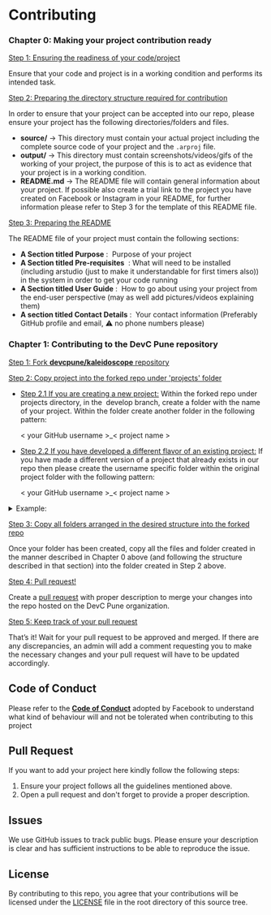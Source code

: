 # Contributing
### Chapter 0: Making your project contribution ready
<ins>Step 1: Ensuring the readiness of your code/project</ins>

Ensure that your code and project is in a working condition and performs its intended task.

<ins>Step 2: Preparing the directory structure required for contribution</ins>

In order to ensure that your project can be accepted into our repo, please ensure your project has the
following directories/folders and files.
- **source/** -> This directory must contain your actual project including the complete source code of your project and the `.arproj` file.
- **output/** -> This directory must contain screenshots/videos/gifs of the working of your project, the
purpose of this is to act as evidence that your project is in a working condition.
- **README.md** -> The README file will contain general information about your project. If possible also create a trial link to the project you have created on Facebook or Instagram in your README, for further information please refer to Step 3 for the template of this README file.

<ins>Step 3: Preparing the README</ins>

The README file of your project must contain the following sections:
- **A Section titled Purpose** : ​ Purpose of your project
- **A Section titled Pre-requisites** ​ : What will need to be installed (including arstudio (just to make it understandable for first timers also)) in the system in order to get your
code running
- **A Section titled User Guide** : ​ How to go about using your project from the end-user perspective (may as well add pictures/videos explaining them)
- **A section titled Contact Details** : ​ Your contact information (Preferably GitHub profile and email, ⚠️ no phone numbers please)

### Chapter 1: Contributing to the DevC Pune repository
<ins>Step 1: Fork **[devcpune/kaleidoscope](https://github.com/devcpune/kaleidoscope/tree/master)** repository</ins>

<ins>Step 2: Copy project into the forked repo under ['projects'](projects/) folder</ins>

- <ins>Step 2.1 If you are creating a new project:</ins> Within the forked repo under projects directory, in the ​ develop​ branch, create a folder with the name of your project. Within
the folder create another folder in the following pattern:

  < your GitHub username >_< project name >
  
- <ins>Step 2.2 If you have developed a different flavor of an existing project:</ins>
If you have made a different version of a project that already exists in our repo then please create the
username specific folder within the original project folder with the following pattern:

  < your GitHub username >_< project name >

<details><summary>Example:</summary>
  
Let’s say a project called `Dragon` already exists in our repo and is developed by a user called `Starboy42`
The project tree will, therefore, look like:

**DevCPune/kaleidoscope/projects**
- Dragon
  - Starboy42_Dragon
    - source/
    - output/
    - README.md
    
Now, you decided to take the source code of `Dragon` and make your own improvements to it in a
manner that does not deviate the `Dragon` project from its original purpose (if it deviates from its original
purpose, then please refer Step 2.1 ). If your username is `CaptainMarvel_43`, then after your
contribution the directory tree should resemble the below structure:

**DevCPune/kaleidoscope/projects**
- Dragon
  - Starboy42_Dragon
    - source/
    - output/
    - README.md
  - CaptainMarvel_43_Dragon
    - source/
    - output/
    - README.md
</details>

<ins>Step 3: Copy all folders arranged in the desired structure into the forked repo</ins>

Once your folder has been created, copy all the files and folder created in the manner described in
Chapter 0 above (and following the structure described in that section) into the folder created in Step 2
above.

<ins>Step 4: Pull request!</ins>

Create a [pull request](#pull-request) with proper description to merge your changes into the repo hosted on the DevC Pune organization.

<ins>Step 5: Keep track of your pull request</ins>

That’s it! Wait for your pull request to be approved and merged. If there are any discrepancies, an admin
will add a comment requesting you to make the necessary changes and your pull request will have to be
updated accordingly.
## Code of Conduct

Please refer to the **[Code of Conduct](https://engineering.fb.com/codeofconduct/)** adopted by Facebook to understand what kind of behaviour will and not be tolerated when contributing to this project

## Pull Request

If you want to add your project here kindly follow the following steps:

1. Ensure your project follows all the guidelines mentioned above.
2. Open a pull request and don't forget to provide a proper description.

## Issues
We use GitHub issues to track public bugs. Please ensure your description is
clear and has sufficient instructions to be able to reproduce the issue.

## License
By contributing to this repo, you agree that your contributions will be licensed
under the [LICENSE](https://github.com/devcpune/kaleidoscope/blob/master/LICENSE) file in the root directory of this source tree.
